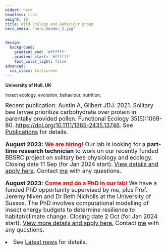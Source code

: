 ```yaml
---
widget: hero
headless: true
weight: 10
title: Wild Ecology and Behaviour group
hero_media: "hero_header_3.jpg"

    
design:
  background:
    gradient_end: '#ffffff'
    gradient_start: '#ffffff'
    text_color_light: false
advanced:
  css_class: fullscreen
---
```

<style>
            .my_text
            {
                font-size:      18px;
            }
            em {
                color: #ff0000;
            }
</style>
        
**University of Hull, UK**

<div>Insect ecology, evolution, behaviour, nutrition.
</div>
<p>
<div class='my_text'>Recent publication:
Austin A, Gilbert JDJ. 2021. Solitary bee larvae prioritize carbohydrate over protein in parentally provided pollen. Functional Ecology 35(5):1069-80. <a href="https://doi.org/10.1111/1365-2435.13746">https://doi.org/10.1111/1365-2435.13746</a>. See <a href='/featured'>Publications</a> for details.
</div>
<p>
<div class='my_text'>
<p><b>August 2023:</b> <b><font color='red'>We are hiring!</font></b> Our lab is looking for a <b>part-time research technician</b> to work on our recently funded BBSRC project on solitary bee physiology and ecology. Closing date 11 Sep (for Jan 2024 start). <a href='https://jobs.hull.ac.uk/Vacancy.aspx?ref=UOH-TA-0077'>View details and apply here</a>. Contact <a href='https://wildecolhull.netlify.app/authors/james-gilbert/'>me</a> with any questions.

<p><b>August 2023:</b> <b><font color='red'>Come and do a PhD in our lab!</font></b> 
We have a funded PhD opportunity supervised by me, plus Prof. Jeremy Niven and Dr Beth Nicholls at the University of Sussex. The PhD involves computational modelling of insect energy budgets to determine resilience to habitat/climate change. Closing date 2 Oct (for Jan 2024 start). <a href='https://www.hull.ac.uk/study/postgraduate/research/phd/funded/computational-modelling-of-insect-energy-budgets-to-determine-the-impact-of-a-changing-environmental-conditions'>View more details and apply here.</a> 
Contact <a href='https://wildecolhull.netlify.app/authors/james-gilbert/'>me</a> with any questions.

<li> See <a href='#posts'>Latest news</a> for details.</div>
